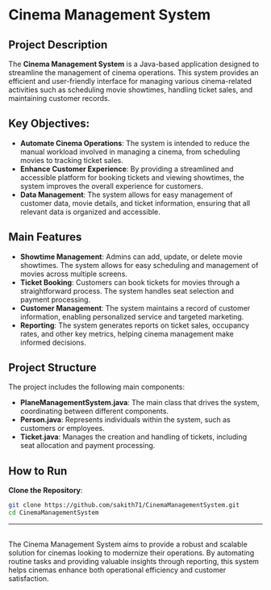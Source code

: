 # Cinema Management System

## Project Description

The **Cinema Management System** is a Java-based application designed to streamline the management of cinema operations. This system provides an efficient and user-friendly interface for managing various cinema-related activities such as scheduling movie showtimes, handling ticket sales, and maintaining customer records.


## Key Objectives:

- **Automate Cinema Operations**: The system is intended to reduce the manual workload involved in managing a cinema, from scheduling movies to tracking ticket sales.
- **Enhance Customer Experience**: By providing a streamlined and accessible platform for booking tickets and viewing showtimes, the system improves the overall experience for customers.
- **Data Management**: The system allows for easy management of customer data, movie details, and ticket information, ensuring that all relevant data is organized and accessible.

## Main Features

- **Showtime Management**: Admins can add, update, or delete movie showtimes. The system allows for easy scheduling and management of movies across multiple screens.
- **Ticket Booking**: Customers can book tickets for movies through a straightforward process. The system handles seat selection and payment processing.
- **Customer Management**: The system maintains a record of customer information, enabling personalized service and targeted marketing.
- **Reporting**: The system generates reports on ticket sales, occupancy rates, and other key metrics, helping cinema management make informed decisions.

## Project Structure

The project includes the following main components:

- **PlaneManagementSystem.java**: The main class that drives the system, coordinating between different components.
- **Person.java**: Represents individuals within the system, such as customers or employees.
- **Ticket.java**: Manages the creation and handling of tickets, including seat allocation and payment processing.

## How to Run

**Clone the Repository**: 
   ```bash
   git clone https://github.com/sakith71/CinemaManagementSystem.git
   cd CinemaManagementSystem
```
<hr><br>
The Cinema Management System aims to provide a robust and scalable solution for cinemas looking to modernize their operations. By automating routine tasks and providing valuable insights through reporting, this system helps cinemas enhance both operational efficiency and customer satisfaction.
